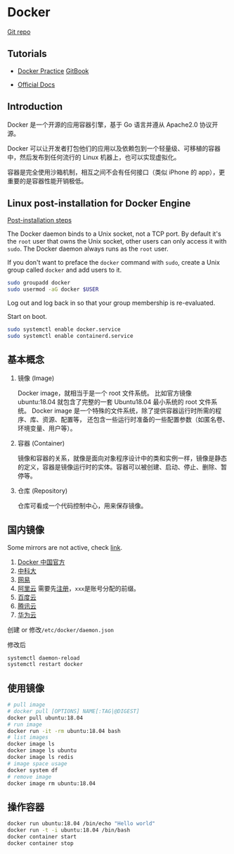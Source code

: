 # Docker

[Git repo](https://github.com/moby/moby)

## Tutorials

- [Docker Practice](https://github.com/yeasy/docker_practice)
  [GitBook](https://yeasy.gitbook.io/docker_practice/)

- [Official Docs](https://docs.docker.com/)

## Introduction

Docker 是一个开源的应用容器引擎，基于 Go 语言并遵从 Apache2.0 协议开源。

Docker 可以让开发者打包他们的应用以及依赖包到一个轻量级、可移植的容器中，然后发布到任何流行的 Linux 机器上，也可以实现虚拟化。

容器是完全使用沙箱机制，相互之间不会有任何接口（类似 iPhone 的 app），更重要的是容器性能开销极低。

## Linux post-installation for Docker Engine

[Post-installation steps](https://docs.docker.com/engine/install/linux-postinstall/#manage-docker-as-a-non-root-user)

The Docker daemon binds to a Unix socket, not a TCP port. By default it's the
`root` user that owns the Unix socket, other users can only access it with
`sudo`. The Docker daemon always runs as the `root` user.

If you don't want to preface the `docker` command with `sudo`, create a Unix
group called `docker` and add users to it.

```sh
sudo groupadd docker
sudo usermod -aG docker $USER
```

Log out and log back in so that your group membership is re-evaluated.

Start on boot.

```sh
sudo systemctl enable docker.service
sudo systemctl enable containerd.service
```

## 基本概念

1. 镜像 (Image)

   Docker image，就相当于是一个 root 文件系统。
   比如官方镜像 ubuntu:18.04 就包含了完整的一套 Ubuntu18.04 最小系统的 root 文件系统。
   Docker image 是一个特殊的文件系统，除了提供容器运行时所需的程序、库、资源、配置等，
   还包含一些运行时准备的一些配置参数（如匿名卷、环境变量、用户等）。

2. 容器 (Container)

   镜像和容器的关系，就像是面向对象程序设计中的类和实例一样，镜像是静态的定义，容器是镜像运行时的实体。容器可以被创建、启动、停止、删除、暂停等。

3. 仓库 (Repository)

   仓库可看成一个代码控制中心，用来保存镜像。

## 国内镜像

Some mirrors are not active, check [link](https://gist.github.com/y0ngb1n/7e8f16af3242c7815e7ca2f0833d3ea6).

1. [Docker 中国官方](https://registry.docker-cn.com)
2. [中科大](https://docker.mirrors.ustc.edu.cn)
3. [网易](https://hub-mirror.c.163.com)
4. [阿里云](https://<xxx>.mirror.aliyuncs.com)
   需要先[注册](https://registry.cn-hangzhou.aliyuncs.com)，`xxx`是账号分配的前缀。
5. [百度云](https://mirror.baidubce.com)
6. [腾讯云](https://mirror.ccs.tencentyun.com)
7. [华为云](https://05f073ad3c0010ea0f4bc00b7105ec20.mirror.swr.myhuaweicloud.com)

创建 or 修改`/etc/docker/daemon.json`

修改后

```sh
systemctl daemon-reload
systemctl restart docker
```

## 使用镜像

```sh
# pull image
# docker pull [OPTIONS] NAME[:TAG|@DIGEST]
docker pull ubuntu:18.04
# run image
docker run -it -rm ubuntu:18.04 bash
# list images
docker image ls
docker image ls ubuntu
docker image ls redis
# image space usage
docker system df
# remove image
docker image rm ubuntu:18.04
```

## 操作容器

```sh
docker run ubuntu:18.04 /bin/echo "Hello world"
docker run -t -i ubuntu:18.04 /bin/bash
docker container start
docker container stop
```
